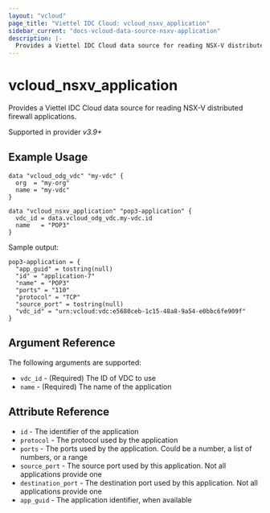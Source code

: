 ```yaml
---
layout: "vcloud"
page_title: "Viettel IDC Cloud: vcloud_nsxv_application"
sidebar_current: "docs-vcloud-data-source-nsxv-application"
description: |-
  Provides a Viettel IDC Cloud data source for reading NSX-V distributed firewall applications
---
```


# vcloud\_nsxv\_application

Provides a Viettel IDC Cloud data source for reading NSX-V distributed firewall applications.

Supported in provider *v3.9+*

## Example Usage

```hcl
data "vcloud_odg_vdc" "my-vdc" {
  org  = "my-org"
  name = "my-vdc"
}

data "vcloud_nsxv_application" "pop3-application" {
  vdc_id = data.vcloud_odg_vdc.my-vdc.id
  name   = "POP3"
}
```

Sample output:

```
pop3-application = {
  "app_guid" = tostring(null)
  "id" = "application-7"
  "name" = "POP3"
  "ports" = "110"
  "protocol" = "TCP"
  "source_port" = tostring(null)
  "vdc_id" = "urn:vcloud:vdc:e5680ceb-1c15-48a8-9a54-e0bbc6fe909f"
}
```

## Argument Reference

The following arguments are supported:

* `vdc_id` - (Required) The ID of VDC to use
* `name` - (Required) The name of the application

## Attribute Reference

* `id` - The identifier of the application
* `protocol` - The protocol used by the application
* `ports` - The ports used by the application. Could be a number, a list of numbers, or a range
* `source_port` - The source port used by this application. Not all applications provide one
* `destination_port` - The destination port used by this application. Not all applications provide one
* `app_guid` - The application identifier, when available
